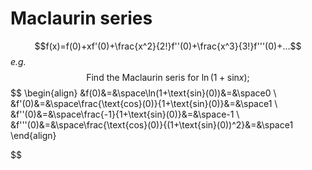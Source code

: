 # Maclaurin series
$$f(x)=f(0)+xf'(0)+\frac{x^2}{2!}f''(0)+\frac{x^3}{3!}f'''(0)+...$$
*e.g.*
$$\text{Find the Maclaurin seris for } \ln(1+\text{sin}x);$$
$$
\begin{align}
    &f(0)&=&\space\ln(1+\text{sin}(0))&=&\space0  \\
    &f'(0)&=&\space\frac{\text{cos}(0)}{1+\text{sin}(0)}&=&\space1  \\
    &f''(0)&=&\space\frac{-1}{1+\text{sin}(0)}&=&\space-1  \\
    &f'''(0)&=&\space\frac{\text{cos}(0)}{(1+\text{sin}(0))^2}&=&\space1  
\end{align}

$$